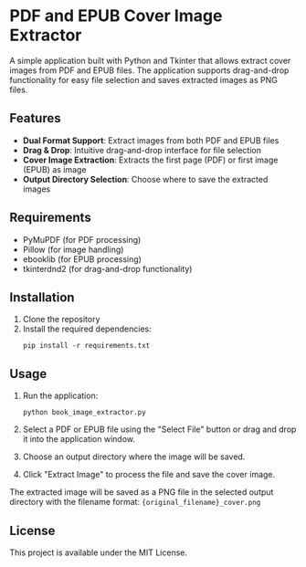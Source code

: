 # PDF and EPUB Cover Image Extractor
A simple application built with Python and Tkinter that allows extract cover images from PDF and EPUB files.
The application supports drag-and-drop functionality for easy file selection and saves extracted images as PNG files.

## Features
- **Dual Format Support**: Extract images from both PDF and EPUB files
- **Drag & Drop**: Intuitive drag-and-drop interface for file selection
- **Cover Image Extraction**: Extracts the first page (PDF) or first image (EPUB) as image
- **Output Directory Selection**: Choose where to save the extracted images

## Requirements
- PyMuPDF (for PDF processing)
- Pillow (for image handling)
- ebooklib (for EPUB processing)
- tkinterdnd2 (for drag-and-drop functionality)

## Installation
1. Clone the repository
2. Install the required dependencies:
   ```
   pip install -r requirements.txt
   ```

## Usage
1. Run the application:
   ```
   python book_image_extractor.py
   ```

2. Select a PDF or EPUB file using the "Select File" button or drag and drop it into the application window.
3. Choose an output directory where the image will be saved.
4. Click "Extract Image" to process the file and save the cover image.

The extracted image will be saved as a PNG file in the selected output directory with the filename format: `{original_filename}_cover.png`

## License
This project is available under the MIT License.
